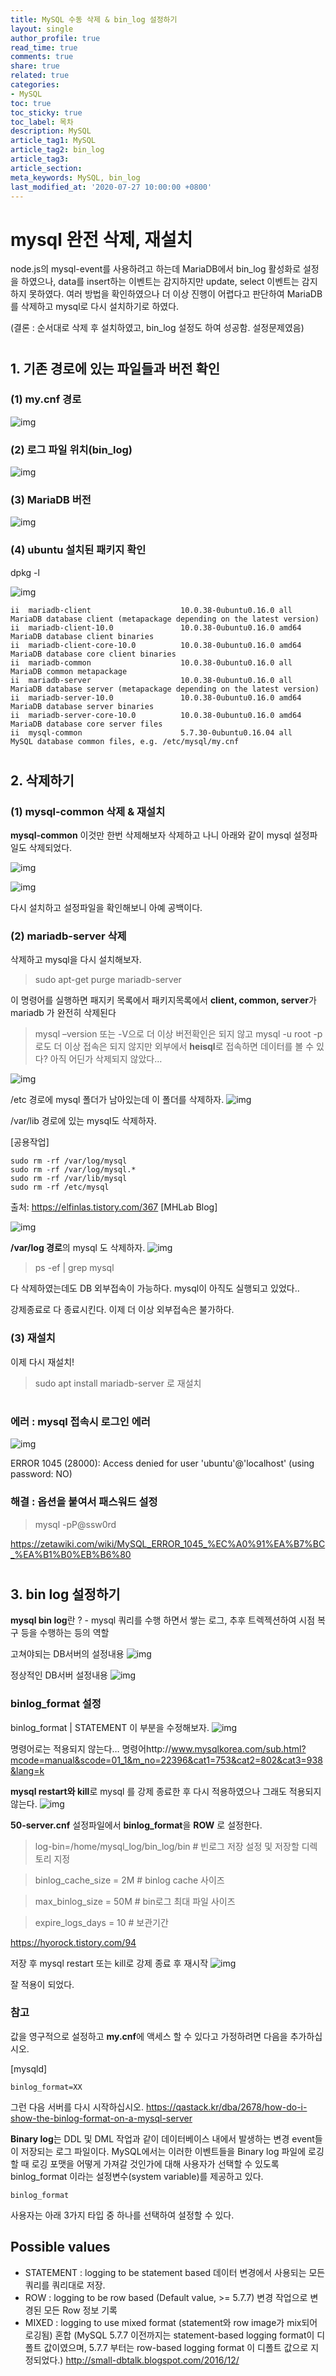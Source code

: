 ```yaml
---
title: MySQL 수동 삭제 & bin_log 설정하기
layout: single
author_profile: true
read_time: true
comments: true
share: true
related: true
categories:
- MySQL
toc: true
toc_sticky: true
toc_label: 목차
description: MySQL
article_tag1: MySQL
article_tag2: bin_log
article_tag3: 
article_section:  
meta_keywords: MySQL, bin_log
last_modified_at: '2020-07-27 10:00:00 +0800'
---
```



# mysql 완전 삭제, 재설치

node.js의 mysql-event를 사용하려고 하는데 MariaDB에서 bin_log 활성화로 설정을 하였으나,
data를 insert하는 이벤트는 감지하지만 update, select 이벤트는 감지하지 못하였다.
여러 방법을 확인하였으나 더 이상 진행이 어렵다고 판단하여
MariaDB를 삭제하고 mysql로 다시 설치하기로 하였다.

(결론 : 순서대로 삭제 후 설치하였고, bin_log 설정도 하여 성공함. 설정문제였음)


#

## 1. 기존 경로에 있는 파일들과 버전 확인
	
### (1) my.cnf 경로
 
![img](/assets/images/mysql/1.mycnf.png "mycnf")

### (2) 로그 파일 위치(bin_log)
![img](/assets/images/mysql/2.bin_log.png "mycnf")

### (3) MariaDB 버전
![img](/assets/images/mysql/3.version.png "mycnf")

### (4) ubuntu 설치된 패키지 확인
dpkg -l
 
![img](/assets/images/mysql/4.package.png "mycnf")

```ubuntu
ii  mariadb-client                    10.0.38-0ubuntu0.16.0 all                   MariaDB database client (metapackage depending on the latest version)
ii  mariadb-client-10.0               10.0.38-0ubuntu0.16.0 amd64                 MariaDB database client binaries
ii  mariadb-client-core-10.0          10.0.38-0ubuntu0.16.0 amd64                 MariaDB database core client binaries
ii  mariadb-common                    10.0.38-0ubuntu0.16.0 all                   MariaDB common metapackage
ii  mariadb-server                    10.0.38-0ubuntu0.16.0 all                   MariaDB database server (metapackage depending on the latest version)
ii  mariadb-server-10.0               10.0.38-0ubuntu0.16.0 amd64                 MariaDB database server binaries
ii  mariadb-server-core-10.0          10.0.38-0ubuntu0.16.0 amd64                 MariaDB database core server files
ii  mysql-common                      5.7.30-0ubuntu0.16.04 all                   MySQL database common files, e.g. /etc/mysql/my.cnf
```

#

## 2. 삭제하기 

### (1) mysql-common 삭제 & 재설치

**mysql-common** 이것만 한번 삭제해보자
삭제하고 나니 아래와 같이 mysql 설정파일도 삭제되었다.

![img](/assets/images/mysql/5.mysql_common.png "mycnf")

![img](/assets/images/mysql/6.mysql_common.png "mycnf")

다시 설치하고 설정파일을 확인해보니 아예 공백이다.

### (2) mariadb-server 삭제

삭제하고 mysql을 다시 설치해보자.

> sudo apt-get purge mariadb-server

이 명령어를 실행하면 패지키 목록에서 패키지목록에서 **client, common, server**가 mariadb 가 완전히 삭제된다

> mysql –version 또는 -V으로 더 이상 버전확인은 되지 않고 
> mysql -u root -p 로도 더 이상 접속은 되지 않지만
외부에서 **heisql**로 접속하면 데이터를 볼 수 있다? 아직 어딘가 삭제되지 않았다…

![img](/assets/images/mysql/7.remove_mysql_folder.png "mycnf")

/etc 경로에 mysql 폴더가 남아있는데 이 폴더를 삭제하자.
![img](/assets/images/mysql/8.remove_mysql_folder.png "mycnf")
 
/var/lib 경로에 있는 mysql도 삭제하자.

[공용작업]
```ubuntu
sudo rm -rf /var/log/mysql
sudo rm -rf /var/log/mysql.*
sudo rm -rf /var/lib/mysql
sudo rm -rf /etc/mysql
```
출처: https://elfinlas.tistory.com/367 [MHLab Blog]

![img](/assets/images/mysql/9.remove_mysql_folder.png "mycnf")

 
**/var/log 경로**의 mysql 도 삭제하자.
![img](/assets/images/mysql/10.remove_mysql_folder.png "mycnf")

> ps -ef | grep mysql

다 삭제하였는데도 DB 외부접속이 가능하다. mysql이 아직도 실행되고 있었다..

강제종료로 다 종료시킨다.
이제 더 이상 외부접속은 불가하다.

### (3) 재설치

이제 다시 재설치!
> sudo apt install mariadb-server 로 재설치

#

### 에러 : mysql 접속시 로그인 에러
![img](/assets/images/mysql/11.login_error.png "mycnf")

ERROR 1045 (28000): Access denied for user 'ubuntu'@'localhost' (using password: NO)

### 해결 : 옵션을 붙여서 패스워드 설정

> mysql -pP@ssw0rd

https://zetawiki.com/wiki/MySQL_ERROR_1045_%EC%A0%91%EA%B7%BC_%EA%B1%B0%EB%B6%80



#

## 3. bin log 설정하기

**mysql bin log**란 ? - mysql 쿼리를 수행 하면서 쌓는 로그, 추후 트렉젝션하여 시점 복구 등을 수행하는 등의 역할

고쳐야되는 DB서버의 설정내용
![img](/assets/images/mysql/12.db_setting.png "mycnf")

정상적인 DB서버 설정내용
![img](/assets/images/mysql/13.db_setting.png "mycnf")

### binlog_format 설정

binlog_format  | STATEMENT
이 부분을 수정해보자.
![img](/assets/images/mysql/14.db_setting.png "mycnf")
 

명령어로는 적용되지 않는다…
명령어http://www.mysqlkorea.com/sub.html?mcode=manual&scode=01_1&m_no=22396&cat1=753&cat2=802&cat3=938&lang=k

**mysql restart와 kill**로 mysql 를 강제 종료한 후 다시 적용하였으나
그래도 적용되지 않는다.
![img](/assets/images/mysql/15.db_setting.png "mycnf")


**50-server.cnf** 설정파일에서 **binlog_format**을 **ROW** 로 설정한다.
>log-bin=/home/mysql_log/bin_log/bin # 빈로그 저장 설정 및 저장할 디렉토리 지정

>binlog_cache_size = 2M # binlog cache 사이즈

>max_binlog_size = 50M # bin로그 최대 파일 사이즈

>expire_logs_days = 10 # 보관기간

https://hyorock.tistory.com/94

저장 후 mysql restart 또는 kill로 강제 종료 후 재시작
![img](/assets/images/mysql/16.db_setting.png "mycnf")
 

잘 적용이 되었다.

### 참고

값을 영구적으로 설정하고 **my.cnf**에 액세스 할 수 있다고 가정하려면 다음을 추가하십시오.

[mysqld]
```mysql
binlog_format=XX

```
그런 다음 서버를 다시 시작하십시오.
https://qastack.kr/dba/2678/how-do-i-show-the-binlog-format-on-a-mysql-server


**Binary log**는 DDL 및 DML 작업과 같이 데이터베이스 내에서 발생하는 변경 event들이 저장되는 로그 파일이다.
MySQL에서는 이러한 이벤트들을 Binary log 파일에 로깅할 때 로깅 포맷을 어떻게 가져갈 것인가에 대해 사용자가 선택할 수 있도록 binlog_format 이라는 설정변수(system variable)를 제공하고 있다.

```mysql
binlog_format
```
사용자는 아래 3가지 타입 중 하나를 선택하여 설정할 수 있다.

## Possible values
- STATEMENT : logging to be statement based 데이터 변경에서 사용되는 모든 쿼리를 쿼리대로 저장.
- ROW : logging to be row based (Default value, >= 5.7.7) 변경 작업으로 변경된 모든 Row 정보 기록
- MIXED : logging to use mixed format (statement와 row image가 mix되어 로깅됨) 혼합
(MySQL 5.7.7 이전까지는 statement-based logging format이 디폴트 값이였으며, 5.7.7 부터는 row-based logging format 이 디폴트 값으로 지정되었다.)
http://small-dbtalk.blogspot.com/2016/12/

